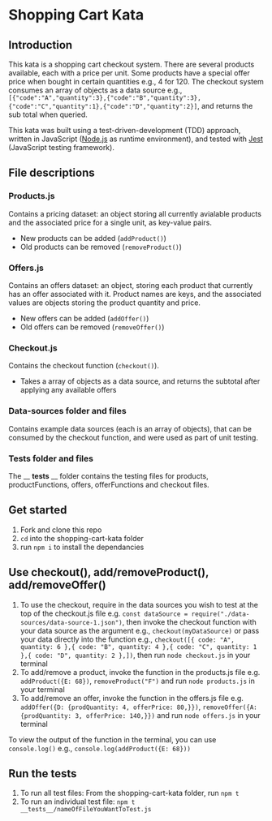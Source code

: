 # Shopping Cart Kata

## Introduction

This kata is a shopping cart checkout system. There are several products available, each with a price per unit. Some products have a special offer price when bought in certain quantities e.g., 4 for 120. The checkout system consumes an array of objects as a data source e.g.,`[{"code":"A","quantity":3},{"code":"B","quantity":3},{"code":"C","quantity":1},{"code":"D","quantity":2}]`, and returns the sub total when queried.

This kata was built using a test-driven-development (TDD) approach, written in JavaScript ([Node.js](https://nodejs.org/en) as runtime environment), and tested with [Jest](https://jestjs.io/) (JavaScript testing framework).

## File descriptions

### Products.js

Contains a pricing dataset: an object storing all currently avialable products and the associated price for a single unit, as key-value pairs.
- New products can be added (`addProduct()`)
- Old products can be removed (`removeProduct()`)

### Offers.js

Contains an offers dataset: an object, storing each product that currently has an offer associated with it. Product names are keys, and the associated values are objects storing the product quantity and price.
- New offers can be added (`addOffer()`)
- Old offers can be removed (`removeOffer()`)

### Checkout.js

Contains the checkout function (`checkout()`).
- Takes a array of objects as a data source, and returns the subtotal after applying any available offers 

### Data-sources folder and files

Contains example data sources (each is an array of objects), that can be consumed by the checkout function, and were used as part of unit testing.

### Tests folder and files

The __ __tests__ __ folder contains the testing files for products, productFunctions, offers, offerFunctions and checkout files.

## Get started

1. Fork and clone this repo
2. `cd` into the shopping-cart-kata folder
3. run `npm i` to install the dependancies

## Use checkout(), add/removeProduct(), add/removeOffer()
1. To use the checkout, require in the data sources you wish to test at the top of the checkout.js file e.g. 
`const dataSource = require("./data-sources/data-source-1.json")`, then invoke the checkout function with your data source as the argument e.g., `checkout(myDataSource)` or pass your data directly into the function e.g., `checkout([{ code: "A", quantity: 6 },{ code: "B", quantity: 4 },{ code: "C", quantity: 1 },{ code: "D", quantity: 2 },])`, then run `node checkout.js` in your terminal
2. To add/remove a product, invoke the function in the products.js file e.g. `addProduct({E: 68})`, `removeProduct("F")` and run `node products.js` in your terminal
3. To add/remove an offer, invoke the function in the offers.js file e.g. `addOffer({D: {prodQuantity: 4, offerPrice: 80,}})`, `removeOffer({A: {prodQuantity: 3, offerPrice: 140,}})` and run `node offers.js` in your terminal

To view the output of the function in the terminal, you can use `console.log()` e.g.,
`console.log(addProduct({E: 68}))`

## Run the tests
1. To run all test files: From the shopping-cart-kata folder, run `npm t`
2. To run an individual test file: `npm t __tests__/nameOfFileYouWantToTest.js`


